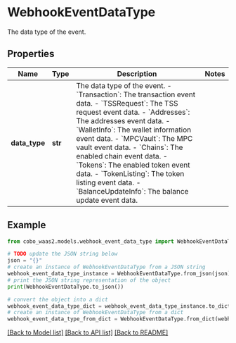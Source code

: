 # WebhookEventDataType

The data type of the event.

## Properties

Name | Type | Description | Notes
------------ | ------------- | ------------- | -------------
**data_type** | **str** |  The data type of the event. - &#x60;Transaction&#x60;: The transaction event data. - &#x60;TSSRequest&#x60;: The TSS request event data. - &#x60;Addresses&#x60;: The addresses event data. - &#x60;WalletInfo&#x60;: The wallet information event data. - &#x60;MPCVault&#x60;: The MPC vault event data. - &#x60;Chains&#x60;: The enabled chain event data. - &#x60;Tokens&#x60;: The enabled token event data. - &#x60;TokenListing&#x60;: The token listing event data. - &#x60;BalanceUpdateInfo&#x60;: The balance update event data. | 

## Example

```python
from cobo_waas2.models.webhook_event_data_type import WebhookEventDataType

# TODO update the JSON string below
json = "{}"
# create an instance of WebhookEventDataType from a JSON string
webhook_event_data_type_instance = WebhookEventDataType.from_json(json)
# print the JSON string representation of the object
print(WebhookEventDataType.to_json())

# convert the object into a dict
webhook_event_data_type_dict = webhook_event_data_type_instance.to_dict()
# create an instance of WebhookEventDataType from a dict
webhook_event_data_type_from_dict = WebhookEventDataType.from_dict(webhook_event_data_type_dict)
```
[[Back to Model list]](../README.md#documentation-for-models) [[Back to API list]](../README.md#documentation-for-api-endpoints) [[Back to README]](../README.md)


